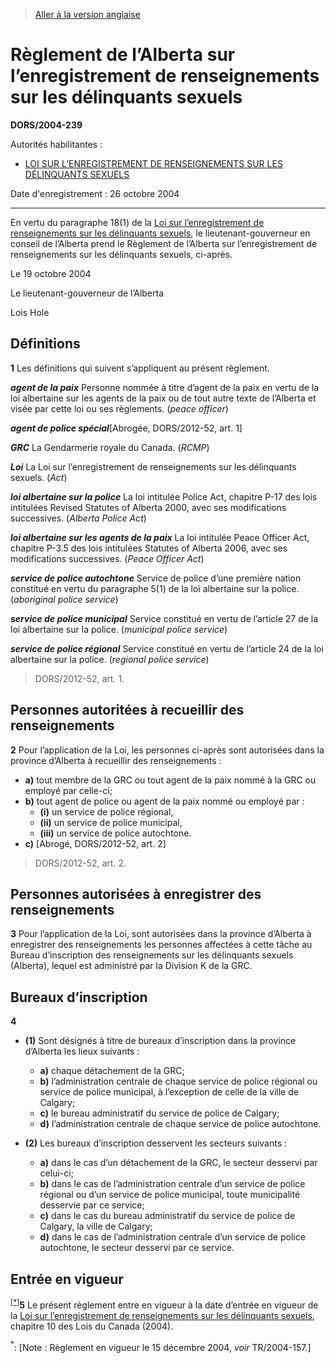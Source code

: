 > [Aller à la version anglaise](/en/Regulations/Statutory%20Orders%20and%20Regulations/2004/239.md)

# Règlement de l’Alberta sur l’enregistrement de renseignements sur les délinquants sexuels

**DORS/2004-239**

Autorités habilitantes : 
- [LOI SUR L’ENREGISTREMENT DE RENSEIGNEMENTS SUR LES DÉLINQUANTS SEXUELS](/fr/Lois/Lois%20du%20Canada/2004/ch.%2010.md)

Date d'enregistrement : 26 octobre 2004

----------

En vertu du paragraphe 18(1) de la [Loi sur l’enregistrement de renseignements sur les délinquants sexuels](/fr/Lois/Lois%20du%20Canada/2004/ch.%2010.md), le lieutenant-gouverneur en conseil de l’Alberta prend le Règlement de l’Alberta sur l’enregistrement de renseignements sur les délinquants sexuels, ci-après.

Le 19 octobre 2004

Le lieutenant-gouverneur de l’Alberta

Lois Hole




## Définitions


**1** Les définitions qui suivent s’appliquent au présent règlement.

***agent de la paix*** Personne nommée à titre d’agent de la paix en vertu de la loi albertaine sur les agents de la paix ou de tout autre texte de l’Alberta et visée par cette loi ou ses règlements. (*peace officer*)

***agent de police spécial***[Abrogée, DORS/2012-52, art. 1]

***GRC*** La Gendarmerie royale du Canada. (*RCMP*)

***Loi*** La Loi sur l’enregistrement de renseignements sur les délinquants sexuels. (*Act*)

***loi albertaine sur la police*** La loi intitulée Police Act, chapitre P-17 des lois intitulées Revised Statutes of Alberta 2000, avec ses modifications successives. (*Alberta Police Act*)

***loi albertaine sur les agents de la paix*** La loi intitulée Peace Officer Act, chapitre P-3.5 des lois intitulées Statutes of Alberta 2006, avec ses modifications successives. (*Peace Officer Act*)

***service de police autochtone*** Service de police d’une première nation constitué en vertu du paragraphe 5(1) de la loi albertaine sur la police. (*aboriginal police service*)

***service de police municipal*** Service constitué en vertu de l’article 27 de la loi albertaine sur la police. (*municipal police service*)

***service de police régional*** Service constitué en vertu de l’article 24 de la loi albertaine sur la police. (*regional police service*)
> DORS/2012-52, art. 1.





## Personnes autoritées à recueillir des renseignements


**2** Pour l’application de la Loi, les personnes ci-après sont autorisées dans la province d’Alberta à recueillir des renseignements :
- **a)** tout membre de la GRC ou tout agent de la paix nommé à la GRC ou employé par celle-ci;
- **b)** tout agent de police ou agent de la paix nommé ou employé par :
	- **(i)** un service de police régional,
	- **(ii)** un service de police municipal,
	- **(iii)** un service de police autochtone.
- **c)** [Abrogé, DORS/2012-52, art. 2]
> DORS/2012-52, art. 2.





## Personnes autorisées à enregistrer des renseignements


**3** Pour l’application de la Loi, sont autorisées dans la province d’Alberta à enregistrer des renseignements les personnes affectées à cette tâche au Bureau d’inscription des renseignements sur les délinquants sexuels (Alberta), lequel est administré par la Division K de la GRC.




## Bureaux d’inscription


**4** 

- **(1)** Sont désignés à titre de bureaux d’inscription dans la province d’Alberta les lieux suivants :
	- **a)** chaque détachement de la GRC;
	- **b)** l’administration centrale de chaque service de police régional ou service de police municipal, à l’exception de celle de la ville de Calgary;
	- **c)** le bureau administratif du service de police de Calgary;
	- **d)** l’administration centrale de chaque service de police autochtone.

- **(2)** Les bureaux d’inscription desservent les secteurs suivants :
	- **a)** dans le cas d’un détachement de la GRC, le secteur desservi par celui-ci;
	- **b)** dans le cas de l’administration centrale d’un service de police régional ou d’un service de police municipal, toute municipalité desservie par ce service;
	- **c)** dans le cas du bureau administratif du service de police de Calgary, la ville de Calgary;
	- **d)** dans le cas de l’administration centrale d’un service de police autochtone, le secteur desservi par ce service.




## Entrée en vigueur


<sup><a href='#fn_star'>[*]</a></sup>**5** Le présent règlement entre en vigueur à la date d’entrée en vigueur de la [Loi sur l’enregistrement de renseignements sur les délinquants sexuels](/fr/Lois/Lois%20du%20Canada/2004/ch.%2010.md), chapitre 10 des Lois du Canada (2004).

<a name='fn_star'><sup>*</sup></a>: [Note : Règlement en vigueur le 15 décembre 2004, *voir* TR/2004-157.]<br />


